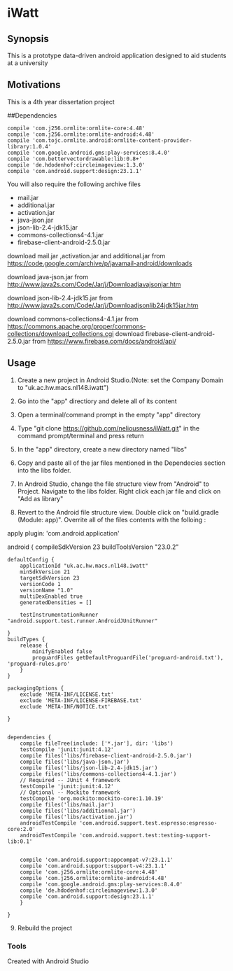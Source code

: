 # iWatt


## Synopsis 
This is a prototype data-driven android application designed to aid students at a university 


## Motivations
This is a 4th year dissertation project

##Dependencies

    
  
    compile 'com.j256.ormlite:ormlite-core:4.48'
    compile 'com.j256.ormlite:ormlite-android:4.48'
    compile 'com.tojc.ormlite.android:ormlite-content-provider-library:1.0.4'
    compile 'com.google.android.gms:play-services:8.4.0'
    compile 'com.bettervectordrawable:lib:0.8+'
    compile 'de.hdodenhof:circleimageview:1.3.0'
    compile 'com.android.support:design:23.1.1'


   You will also require the following archive files 
   - mail.jar
   - additional.jar
   - activation.jar
   - java-json.jar
   - json-lib-2.4-jdk15.jar
   - commons-collections4-4.1.jar
   - firebase-client-android-2.5.0.jar

   download mail.jar ,activation.jar and additional.jar from https://code.google.com/archive/p/javamail-android/downloads

   download java-json.jar from http://www.java2s.com/Code/Jar/j/Downloadjavajsonjar.htm

   download json-lib-2.4-jdk15.jar from http://www.java2s.com/Code/Jar/j/Downloadjsonlib24jdk15jar.htm

   download commons-collections4-4.1.jar
   from https://commons.apache.org/proper/commons-collections/download_collections.cgi
   download firebase-client-android-2.5.0.jar from https://www.firebase.com/docs/android/api/


## Usage

1. Create a new project in Android Studio.(Note: set the Company Domain to "uk.ac.hw.macs.nl148.iwatt") 

2. Go into the "app" directiory and delete all of its content

3. Open a terminal/command prompt in the empty "app" directory

4. Type "git clone https://github.com/neliousness/iWatt.git" in the command prompt/terminal and press return

5. In the "app" directory, create a new directory named "libs"

6. Copy and paste all of the jar files mentioned in the Dependecies section into the libs folder.

7. In Android Studio, change the file structure view from "Android" to Project. Navigate to the libs folder. Right click each jar file and click on "Add as library"

8. Revert to the Android file structure view. Double click on "build.gradle (Module: app)". Overrite all of the files contents with the folloing :


apply plugin: 'com.android.application'

android {
    compileSdkVersion 23
    buildToolsVersion "23.0.2"

    defaultConfig {
        applicationId "uk.ac.hw.macs.nl148.iwatt"
        minSdkVersion 21
        targetSdkVersion 23
        versionCode 1
        versionName "1.0"
        multiDexEnabled true
        generatedDensities = []

        testInstrumentationRunner "android.support.test.runner.AndroidJUnitRunner"

    }
    buildTypes {
        release {
            minifyEnabled false
            proguardFiles getDefaultProguardFile('proguard-android.txt'), 'proguard-rules.pro'
        }
    }

    packagingOptions {
        exclude 'META-INF/LICENSE.txt'
        exclude 'META-INF/LICENSE-FIREBASE.txt'
        exclude 'META-INF/NOTICE.txt'

    }


    dependencies {
        compile fileTree(include: ['*.jar'], dir: 'libs')
        testCompile 'junit:junit:4.12'
        compile files('libs/firebase-client-android-2.5.0.jar')
        compile files('libs/java-json.jar')
        compile files('libs/json-lib-2.4-jdk15.jar')
        compile files('libs/commons-collections4-4.1.jar')
        // Required -- JUnit 4 framework
        testCompile 'junit:junit:4.12'
        // Optional -- Mockito framework
        testCompile 'org.mockito:mockito-core:1.10.19'
        compile files('libs/mail.jar')
        compile files('libs/additionnal.jar')
        compile files('libs/activation.jar')
        androidTestCompile 'com.android.support.test.espresso:espresso-core:2.0'
        androidTestCompile 'com.android.support.test:testing-support-lib:0.1'


        compile 'com.android.support:appcompat-v7:23.1.1'
        compile 'com.android.support:support-v4:23.1.1'
        compile 'com.j256.ormlite:ormlite-core:4.48'
        compile 'com.j256.ormlite:ormlite-android:4.48'
        compile 'com.google.android.gms:play-services:8.4.0'
        compile 'de.hdodenhof:circleimageview:1.3.0'
        compile 'com.android.support:design:23.1.1'
        }

    }


9. Rebuild the project

### Tools

Created with Android Studio

